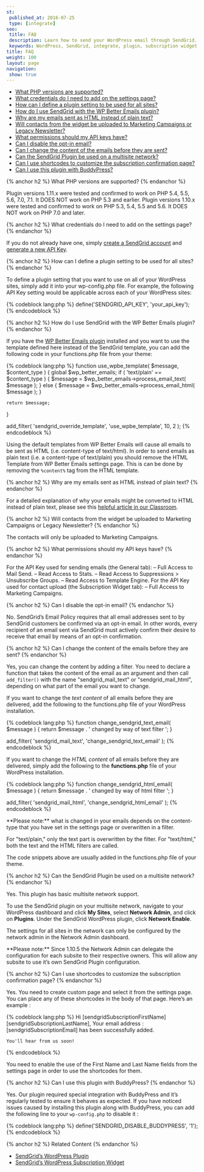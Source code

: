 ```yaml
---
st:
 published_at: 2016-07-25
 type: [integrate]
seo:
 title: FAQ
 description: Learn how to send your WordPress email through SendGrid.
 keywords: WordPress, SendGrid, integrate, plugin, subscription widget
title: FAQ
weight: 100
layout: page
navigation:
 show: true
---
```


* [What PHP versions are supported?](#-What-PHP-versions-are-supported)
* [What credentials do I need to add on the settings page?](#-What-credentials-do-I-need-to-add-on-the-settings-page)
* [How can I define a plugin setting to be used for all sites?](#-How-can-I-define-a-plugin-setting-to-be-used-for-all-sites)
* [How do I use SendGrid with the WP Better Emails plugin?](#-How-do-I-use-SendGrid-with-the-WP-Better-Emails-plugin)
* [Why are my emails sent as HTML instead of plain text?](#-Why-are-my-emails-sent-as-HTML-instead-of-plain-text)
* [Will contacts from the widget be uploaded to Marketing Campaigns or Legacy Newsletter?](#-Will-contacts-from-the-widget-be-uploaded-to-Marketing-Campaigns-or-Legacy-Newsletter)
* [What permissions should my API keys have?](#-What-permissions-should-my-API-keys-have)
* [Can I disable the opt-in email?](#-Can-I-disable-the-optin-email)
* [Can I change the content of the emails before they are sent?](#-Can-I-change-the-content-of-the-emails-before-they-are-sent)
* [Can the SendGrid Plugin be used on a multisite network?](#-Can-the-SendGrid-Plugin-be-used-on-a-multisite-network)
* [Can I use shortcodes to customize the subscription confirmation page?](#-Can-I-use-shortcodes-to-customize-the-subscription-confirmation-page)
* [Can I use this plugin with BuddyPress?](#-Can-I-use-this-plugin-with-BuddyPress)

{% anchor h2 %}
What PHP versions are supported?
{% endanchor %}

Plugin versions 1.11.x were tested and confirmed to work on PHP 5.4, 5.5, 5.6, 7.0, 7.1. It DOES NOT work on PHP 5.3 and earlier.
Plugin versions 1.10.x were tested and confirmed to work on PHP 5.3, 5.4, 5.5 and 5.6. It DOES NOT work on PHP 7.0 and later.

{% anchor h2 %}
What credentials do I need to add on the settings page?
{% endanchor %}

If you do not already have one, simply [create a SendGrid account](https://sendgrid.com/partner/wordpress) and [generate a new API Key](https://app.sendgrid.com/settings/api_keys).

{% anchor h2 %}
How can I define a plugin setting to be used for all sites?
{% endanchor %}

To define a plugin setting that you want to use on all of your WordPress sites, simply add it into your wp-config.php file. For example, the following API Key setting would be applicable across each of your WordPress sites:

{% codeblock lang:php %}
define('SENDGRID_API_KEY', 'your_api_key');
{% endcodeblock %}

{% anchor h2 %}
How do I use SendGrid with the WP Better Emails plugin?
{% endanchor %}

If you have the [WP Better Emails plugin](https://wordpress.org/plugins/wp-better-emails/) installed and you want to use the template defined here instead of the SendGrid template, you can add the following code in your functions.php file from your theme:

{% codeblock lang:php %}
function use_wpbe_template( $message, $content_type ) {
    global $wp_better_emails;
    if ( 'text/plain' == $content_type ) {
      $message = $wp_better_emails->process_email_text( $message );
    } else {
      $message = $wp_better_emails->process_email_html( $message );
    }

    return $message;
}

add_filter( 'sendgrid_override_template', 'use_wpbe_template', 10, 2 );
{% endcodeblock %}

Using the default templates from WP Better Emails will cause all emails to be sent as HTML (i.e. content-type of text/html). In order to send emails as plain text (i.e. a content-type of text/plain) you should remove the HTML Template from WP Better Emails settings page. This is can be done by removing the `%content%` tag from the HTML template.

{% anchor h2 %}
Why are my emails sent as HTML instead of plain text?
{% endanchor %}

For a detailed explanation of why your emails might be converted to HTML instead of plain text, please see this [helpful article in our Classroom]({{root_url}}/Classroom/Build/Format_Content/plain_text_emails_converted_to_html.html).

{% anchor h2 %}
Will contacts from the widget be uploaded to Marketing Campaigns or Legacy Newsletter?
{% endanchor %}

The contacts will only be uploaded to Marketing Campaigns.

{% anchor h2 %}
What permissions should my API keys have?
{% endanchor %}

For the API Key used for sending emails (the General tab):
– Full Access to Mail Send.
– Read Access to Stats.
– Read Access to Suppressions > Unsubscribe Groups.
– Read Access to Template Engine.
For the API Key used for contact upload (the Subscription Widget tab):
– Full Access to Marketing Campaigns.

{% anchor h2 %}
Can I disable the opt-in email?
{% endanchor %}

No. SendGrid’s Email Policy requires that all email addresses sent to by SendGrid customers be confirmed via an opt-in email. In other words, every recipient of an email sent via SendGrid must actively confirm their desire to receive that email by means of an opt-in confirmation.

{% anchor h2 %}
Can I change the content of the emails before they are sent?
{% endanchor %}

Yes, you can change the content by adding a filter. You need to declare a function that takes the content of the email as an argument and then call `add_filter()` with the name "sendgrid_mail_text" or "sendgrid_mail_html", depending on what part of the email you want to change.

If you want to change the _text content_ of all emails before they are delivered, add the following to the functions.php file of your WordPress installation.

{% codeblock lang:php %}
function change_sendgrid_text_email( $message ) {
    return $message . ' changed by way of text filter ';
}

add_filter( 'sendgrid_mail_text', 'change_sendgrid_text_email' );
{% endcodeblock %}

If you want to change the _HTML content_ of all emails before they are delivered, simply add the following to the **functions.php** file of your WordPress installation.

{% codeblock lang:php %}
function change_sendgrid_html_email( $message ) {
    return $message . ' changed by way of html filter ';
}

add_filter( 'sendgrid_mail_html', 'change_sendgrid_html_email' );
{% endcodeblock %}

<call-out>
**Please note:** what is changed in your emails depends on the content-type that you have set in the settings page or overwritten in a filter.

For "text/plain," only the text part is overwritten by the filter. For "text/html," both the text and the HTML filters are called.
</call-out>

The code snippets above are usually added in the functions.php file of your theme.

{% anchor h2 %}
Can the SendGrid Plugin be used on a multisite network?
{% endanchor %}

Yes. This plugin has basic multisite network support.

To use the SendGrid plugin on your multisite network, navigate to your WordPress dashboard and click **My Sites**, select **Network Admin**, and click on **Plugins**. Under the SendGrid WordPress plugin, click **Network Enable**.

The settings for all sites in the network can only be configured by the network admin in the Network Admin dashboard.

<call-out>
**Please note:** Since 1.10.5 the Network Admin can delegate the configuration for each subsite to their respective owners. This will allow any subsite to use it’s own SendGrid Plugin configuration.
</call-out>

{% anchor h2 %}
Can I use shortcodes to customize the subscription confirmation page?
{% endanchor %}

Yes. You need to create custom page and select it from the settings page. You can place any of these shortcodes in the body of that page. Here’s an example :

{% codeblock lang:php %}
    Hi [sendgridSubscriptionFirstName] [sendgridSubscriptionLastName],
    Your email address : [sendgridSubscriptionEmail] has been successfully added.

    You'll hear from us soon!
{% endcodeblock %}

You need to enable the use of the First Name and Last Name fields from the settings page in order to use the shortcodes for them.

{% anchor h2 %}
Can I use this plugin with BuddyPress?
{% endanchor %}

Yes. Our plugin required special integration with BuddyPress and it’s regularly tested to ensure it behaves as expected. If you have noticed issues caused by installing this plugin along with BuddyPress, you can add the following line to your `wp-config.php` to disable it :

{% codeblock lang:php %}
define('SENDGRID_DISABLE_BUDDYPRESS', '1');
{% endcodeblock %}

{% anchor h2 %}
Related Content
{% endanchor %}

* [SendGrid’s WordPress Plugin]({{root_url}}/Integrate/Tutorials/WordPress/sendgrid_wordpress_plugin.html)
* [SendGrid’s WordPress Subscription Widget]({{root_url}}/for-developers/managing-contacts/wordpress-subscription-widget.html)

